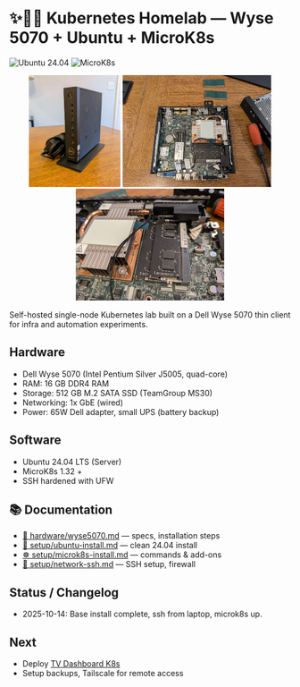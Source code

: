 # ✨😶‍🌫️ Kubernetes Homelab — Wyse 5070 + Ubuntu + MicroK8s

![Ubuntu 24.04](https://img.shields.io/badge/Ubuntu-24.04-orange?logo=ubuntu)
![MicroK8s](https://img.shields.io/badge/MicroK8s-1.32%2B-blue?logo=kubernetes)

<p align="center">
  <img src="photos/dell_wyse.jpg" height="200">
  <img src="photos/inside_case.jpg" height="200">
  <img src="photos/ram_upgrade.jpg" height="200">
</p>

Self-hosted single-node Kubernetes lab built on a Dell Wyse 5070 thin client for infra and automation experiments.

## Hardware
- Dell Wyse 5070 (Intel Pentium Silver J5005, quad-core)
- RAM: 16 GB DDR4 RAM
- Storage: 512 GB M.2 SATA SSD (TeamGroup MS30)
- Networking: 1x GbE (wired)
- Power: 65W Dell adapter, small UPS (battery backup)

## Software
- Ubuntu 24.04 LTS (Server)
- MicroK8s 1.32 +
- SSH hardened with UFW

## 📚 Documentation
- [🧠 hardware/wyse5070.md](hardware/wyse5070.md) — specs, installation steps
- [💽 setup/ubuntu-install.md](setup/ubuntu-install.md) — clean 24.04 install
- [☸️ setup/microk8s-install.md](setup/microk8s-install.md) — commands & add-ons
- [🔑 setup/network-ssh.md](setup/network-ssh.md) — SSH setup, firewall

## Status / Changelog
- 2025-10-14: Base install complete, ssh from laptop, microk8s up.

## Next
- Deploy [TV Dashboard K8s](https://github.com/navillasa/tv-dashboard-k8s)
- Setup backups, Tailscale for remote access
